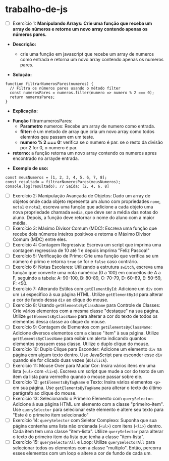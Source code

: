 # trabalho-de-js
- [ ] Exercício 1:
  **Manipulando Arrays: Crie uma função que receba um array de números e retorne um novo array contendo apenas os números pares.**
* **Descrição:**
  - crie uma função em javascript que recebe um array de numeros como entrada e retorna um novo array contendo apenas os numeros pares.

* **Solução:**

```
function filtrarNumerosPares(numeros) {
  // Filtra os números pares usando o método filter
  const numerosPares = numeros.filter(numero => numero % 2 === 0);
  return numerosPares;
}
```
* **Explicação:**
- **Função** filtrarnumerosPares:
  - **Parametro** numeros: Recebe um array de numero como entrada.
  - **filter:** é um metodo de array que cria um novo array como todos elemntos qeu passam em um teste.
  - **numero % 2 === 0:** verifica se o numero é par. se o resto da divisão por 2 for 0, o numero é par.
- **retorno:** a função retorna um novo array contendo os numeros apres encontrado no arrayde entrada.

* **Exemplo de uso:**
```
const meusNumeros = [1, 2, 3, 4, 5, 6, 7, 8];
const resultado = filtrarNumerosPares(meusNumeros);
console.log(resultado); // Saída: [2, 4, 6, 8]
```

  
- [ ] Exercício 2: Manipulação Avançada de Objetos: Dado um array de objetos onde cada objeto representa um aluno com propriedades `nome`, `nota1` e `nota2`, escreva uma função que adicione a cada objeto uma nova propriedade chamada `media`, que deve ser a média das notas do aluno. Depois, a função deve retornar o nome do aluno com a maior média.
- [ ] Exercício 3: Máximo Divisor Comum (MDC): Escreva uma função que recebe dois números inteiros positivos e retorna o Máximo Divisor Comum (MDC) entre eles.
- [ ] Exercício 4: Contagem Regressiva: Escreva um script que imprima uma contagem regressiva de 10 até 1 e depois imprima "Feliz Pascoa!"
- [ ] Exercício 5: Verificação de Primo: Crie uma função que verifica se um número é primo e retorna `true` se for e `false` caso contrário.
- [ ] Exercício 6: Notas Escolares: Utilizando a estrutura `switch`, escreva uma função que converte uma nota numérica (0 a 100) em conceitos de A a F, seguindo a tabela: A: 90-100, B: 80-89, C: 70-79, D: 60-69, E: 50-59, F: <50.
- [ ] Exercício 7: Alterando Estilos com `getElementById`: Adicione um `div` com um `id` específico à sua página HTML. Utilize `getElementById` para alterar a cor de fundo dessa `div` ao clique do mouse.
- [ ] Exercício 8: Usando `getElementsByClassName` para Controle de Classes: Crie vários elementos com a mesma classe "destaque" na sua página. Utilize `getElementsByClassName` para alterar a cor do texto de todos os elementos dessa classe ao clique do mouse.
- [ ] Exercício 9: Contagem de Elementos com `getElementsByClassName`: Adicione diversos elementos com a classe "item" à sua página. Utilize `getElementsByClassName` para exibir um alerta indicando quantos elementos possuem essa classe. Utilize o duplo clique do mouse.
- [ ] Exercício 10: Duplo Clique para Esconder: Adicione um elemento `div` na página com algum texto dentro. Use JavaScript para esconder esse `div` quando ele for clicado duas vezes (`dblclick`).
- [ ] Exercício 11: Mouse Over para Mudar Cor: Insira vários itens em uma lista (`<ul>` com `<li>`s). Escreva um script que mude a cor do texto de um item da lista para vermelho quando o mouse passar sobre ele.
- [ ] Exercício 12: `getElementsByTagName` e Texto: Insira vários elementos `<p>` em sua página. Use `getElementsByTagName` para alterar o texto do último parágrafo ao clique do mouse.
- [ ] Exercício 13: Selecionando o Primeiro Elemento com `querySelector`: Adicione à sua página HTML um elemento com a classe "primeiro-item". Use `querySelector` para selecionar este elemento e altere seu texto para "Este é o primeiro item selecionado"
- [ ] Exercício 14: `querySelector` com Seletor Complexo: Suponha que sua página contenha uma lista não ordenada (`<ul>`) com itens (`<li>`) dentro. Cada item tem uma classe "item-lista". Utilize `querySelector` para alterar o texto do primeiro item da lista que tenha a classe "item-lista".
- [ ] Exercício 15: `querySelectorAll` e Loop: Utilize `querySelectorAll` para selecionar todos os elementos com a classe "multiplo". Então, percorra esses elementos com um loop e altere a cor de fundo de cada um.
